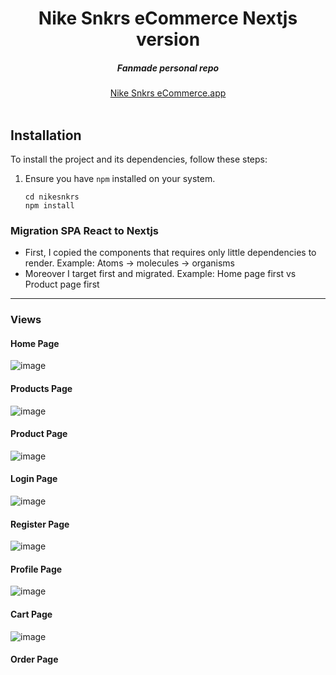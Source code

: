 <div align="center">
    <h1 align="center">Nike Snkrs eCommerce Nextjs version</h1>
    <h5>Fanmade personal repo</h5>
</div>

<div align="center">
  <a href="[nik-snkrs-nextjs.vercel.app]">Nike Snkrs eCommerce.app</a>
</div>
<br/>


## Installation

To install the project and its dependencies, follow these steps:

1.  Ensure you have `npm` installed on your system. 

    ```sh-session
    cd nikesnkrs
    npm install 
    ```


### Migration SPA React to Nextjs 
- First, I copied the components that requires only little dependencies to render. Example: Atoms -> molecules -> organisms
- Moreover I target first and migrated. Example: Home page first vs Product page first

___

### Views
#### Home Page
![image](https://github.com/resetmerlin/NikeSnkrs-eCommerce/assets/108568153/36ae37e5-a2c8-4733-8cc7-aea2493501e3)

#### Products Page
![image](https://github.com/resetmerlin/NikeSnkrs-eCommerce/assets/108568153/f81cc01d-7d3a-4af8-a087-24a2d29b423c)

#### Product Page
![image](https://github.com/resetmerlin/NikeSnkrs-eCommerce/assets/108568153/a46ba440-a123-4765-bb26-2a817a6adb3b)

#### Login Page
![image](https://github.com/resetmerlin/NikeSnkrs-eCommerce/assets/108568153/5137aa95-bee1-4cdb-bb65-166d3c4c03d0)

#### Register Page
![image](https://github.com/resetmerlin/NikeSnkrs-eCommerce/assets/108568153/793deaff-9cad-4319-9be7-b884f8b0a223)

#### Profile Page
![image](https://github.com/resetmerlin/NikeSnkrs-eCommerce/assets/108568153/9599e427-371d-43ef-8212-a50887cb187c)

#### Cart Page
![image](https://github.com/resetmerlin/NikeSnkrs-eCommerce/assets/108568153/fee94eaa-bca6-4c52-881e-265f90f2d252)

#### Order Page
